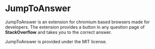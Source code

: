 # JumpToAnswer

JumpToAnswer is an extension for chromium based browsers made for developers. The extension provides a button in any question page of **StackOverflow** and takes you to the correct answer.

JumpToAnswer is provided under the MIT license.


